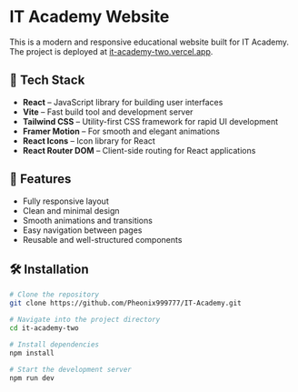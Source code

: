 # IT Academy Website

This is a modern and responsive educational website built for IT Academy. The project is deployed at [it-academy-two.vercel.app](https://it-academy-two.vercel.app).

## 🚀 Tech Stack

- **React** – JavaScript library for building user interfaces
- **Vite** – Fast build tool and development server
- **Tailwind CSS** – Utility-first CSS framework for rapid UI development
- **Framer Motion** – For smooth and elegant animations
- **React Icons** – Icon library for React
- **React Router DOM** – Client-side routing for React applications

## 📁 Features

- Fully responsive layout
- Clean and minimal design
- Smooth animations and transitions
- Easy navigation between pages
- Reusable and well-structured components

## 🛠️ Installation

```bash
# Clone the repository
git clone https://github.com/Pheonix999777/IT-Academy.git

# Navigate into the project directory
cd it-academy-two

# Install dependencies
npm install

# Start the development server
npm run dev
```
